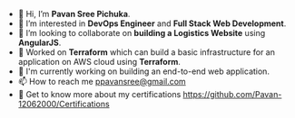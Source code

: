 - 👋 Hi, I’m **Pavan Sree Pichuka**.
- 👀 I’m interested in **DevOps Engineer** and **Full Stack Web Development**.
- 💞️ I’m looking to collaborate on **building a Logistics Website** using **AngularJS**.
- 🌟 Worked on **Terraform** which can build a basic infrastructure for an application on AWS cloud using **Terraform**.
- 🔭 I'm currently working on building an end-to-end web application.
- 📫 How to reach me ppavansree@gmail.com
- 🏅 Get to know more about my certifications https://github.com/Pavan-12062000/Certifications
<!---
Pavan-12062000/Pavan-12062000 is a ✨ special ✨ repository because its `README.md` (this file) appears on your GitHub profile.
You can click the Preview link to take a look at your changes.
--->
